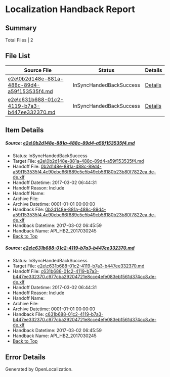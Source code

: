 # <a name='report-top'></a> Localization Handback Report

## Summary
 Total Files | 2

## File List
 Source File | Status | Details 
 ----------- | ------ | ------- 
 [e2e\0b2d148e-881a-488c-89d4-a59f153535f4.md](https://github.com/OpenLocalizationTestOrg/ol-test4/blob/01f88d6888b44ee5dd17c26c6ad1c35352b97dc0/e2e/0b2d148e-881a-488c-89d4-a59f153535f4.md) | InSyncHandedBackSuccess | [Details](#dff979638b59e166292b6d882856c67e71e51c351)
 [e2e\c631b688-01c2-4119-b7a3-b447ee332370.md](https://github.com/OpenLocalizationTestOrg/ol-test4/blob/01f88d6888b44ee5dd17c26c6ad1c35352b97dc0/e2e/c631b688-01c2-4119-b7a3-b447ee332370.md) | InSyncHandedBackSuccess | [Details](#3b349108acaebc1ee3f4c4e8e4c25a8263619d762)

## Item Details
##### <a name='dff979638b59e166292b6d882856c67e71e51c351'></a> Source: [e2e\0b2d148e-881a-488c-89d4-a59f153535f4.md](https://github.com/OpenLocalizationTestOrg/ol-test4/blob/01f88d6888b44ee5dd17c26c6ad1c35352b97dc0/e2e/0b2d148e-881a-488c-89d4-a59f153535f4.md)
* Status: InSyncHandedBackSuccess
* Target File: [e2e\0b2d148e-881a-488c-89d4-a59f153535f4.md](https://github.com/OpenLocalizationTestOrg/ol-test4-dede/blob/a3a4876cf03d324cfb6fe0f36f400cf2b5fc9bdc/e2e/0b2d148e-881a-488c-89d4-a59f153535f4.md)
* Handoff File: [0b2d148e-881a-488c-89d4-a59f153535f4.4c90ebc66f889c5e5b49cb56180b23b80f7822ea.de-de.xlf](https://github.com/OpenLocalizationTestOrg/ol-test4-handoff/blob/6505ea5305062074e0991b5312993106530e0398/ol-handoff/OpenLocalizationTestOrg/ol-test4-dede/xinjiang/ht/0b2d148e-881a-488c-89d4-a59f153535f4.4c90ebc66f889c5e5b49cb56180b23b80f7822ea.de-de.xlf)
* Handoff Datetime: 2017-03-02 06:44:31
* Handoff Reason: Include
* Handoff Name: 
* Archive File: 
* Archive Datetime: 0001-01-01 00:00:00
* Handback File: [0b2d148e-881a-488c-89d4-a59f153535f4.4c90ebc66f889c5e5b49cb56180b23b80f7822ea.de-de.xlf](https://github.com/OpenLocalizationTestOrg/ol-test4-handback/blob/4a71504d5279cef1f91e5a3beae311dc087ff6c2/ol-handback/OpenLocalizationTestOrg/ol-test4-dede/xinjiang/ht/0b2d148e-881a-488c-89d4-a59f153535f4.4c90ebc66f889c5e5b49cb56180b23b80f7822ea.de-de.xlf)
* Handback Datetime: 2017-03-02 06:45:59
* Handback Name: API_HB2_2017030245
* [Back to Top](#report-top)

##### <a name='3b349108acaebc1ee3f4c4e8e4c25a8263619d762'></a> Source: [e2e\c631b688-01c2-4119-b7a3-b447ee332370.md](https://github.com/OpenLocalizationTestOrg/ol-test4/blob/01f88d6888b44ee5dd17c26c6ad1c35352b97dc0/e2e/c631b688-01c2-4119-b7a3-b447ee332370.md)
* Status: InSyncHandedBackSuccess
* Target File: [e2e\c631b688-01c2-4119-b7a3-b447ee332370.md](https://github.com/OpenLocalizationTestOrg/ol-test4-dede/blob/a3a4876cf03d324cfb6fe0f36f400cf2b5fc9bdc/e2e/c631b688-01c2-4119-b7a3-b447ee332370.md)
* Handoff File: [c631b688-01c2-4119-b7a3-b447ee332370.c977cba29204721e8cce4efe083eb1561d374cc8.de-de.xlf](https://github.com/OpenLocalizationTestOrg/ol-test4-handoff/blob/6505ea5305062074e0991b5312993106530e0398/ol-handoff/OpenLocalizationTestOrg/ol-test4-dede/xinjiang/ht/c631b688-01c2-4119-b7a3-b447ee332370.c977cba29204721e8cce4efe083eb1561d374cc8.de-de.xlf)
* Handoff Datetime: 2017-03-02 06:44:31
* Handoff Reason: Include
* Handoff Name: 
* Archive File: 
* Archive Datetime: 0001-01-01 00:00:00
* Handback File: [c631b688-01c2-4119-b7a3-b447ee332370.c977cba29204721e8cce4efe083eb1561d374cc8.de-de.xlf](https://github.com/OpenLocalizationTestOrg/ol-test4-handback/blob/4a71504d5279cef1f91e5a3beae311dc087ff6c2/ol-handback/OpenLocalizationTestOrg/ol-test4-dede/xinjiang/ht/c631b688-01c2-4119-b7a3-b447ee332370.c977cba29204721e8cce4efe083eb1561d374cc8.de-de.xlf)
* Handback Datetime: 2017-03-02 06:45:59
* Handback Name: API_HB2_2017030245
* [Back to Top](#report-top)


## Error Details

Generated by OpenLocalization.
